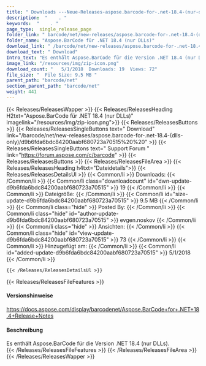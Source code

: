 ```yaml
---
title: " Downloads ---Neue-Releases-aspose.barcode-for-.net-18.4-(nur-dlls) . "
description:  "    . " 
keywords:  "    . " 
page_type:  single_release_page
folder_link: " barcode/net/new-releases/aspose.barcode-for-.net-18.4-(dlls-only)/"
folder_name: "Aspose.BarCode für .NET 18.4 (nur DLLs)"
download_link: " /barcode/net/new-releases/aspose.barcode-for-.net-18.4-(dlls-only)/d9b6fda6bdc84200aabf680723a70515"
download_text: " Download"
Intro_text: "Es enthält Aspose.BarCode für die Version .NET 18.4 (nur DLLs)."
image_link: "/resources/img/zip-icon.png"
download_count: "   5/1/2018  Downloads: 19  Views: 72"
file_size: "  File Size: 9.5 MB "
parent_path: "barcode/net"
section_parent_path: "barcode/net"
weight: 441
---
```


{{< Releases/ReleasesWapper >}}
  {{< Releases/ReleasesHeading H2txt="Aspose.BarCode für .NET 18.4 (nur DLLs)" imagelink="/resources/img/zip-icon.png">}}
  {{< Releases/ReleasesButtons >}}
    {{< Releases/ReleasesSingleButtons text=" Download" link="/barcode/net/new-releases/aspose.barcode-for-.net-18.4-(dlls-only)/d9b6fda6bdc84200aabf680723a70515%20%20" >}}
    {{< Releases/ReleasesSingleButtons text=" Support Forum " link="https://forum.aspose.com/c/barcode" >}}
  {{< Releases/ReleasesButtons >}}
  {{< Releases/ReleasesFileArea >}}
    {{< Releases/ReleasesHeading h4txt="Dateidetails">}}
    {{< Releases/ReleasesDetailsUl >}}
            {{< Common/li >}} Downloads: {{< /Common/li >}}
      {{< Common/li class="downloadcount" id="dwn-update-d9b6fda6bdc84200aabf680723a70515" >}} 19 {{< /Common/li >}}
      {{< Common/li >}} Dateigröße: {{< /Common/li >}}
      {{< Common/li id="size-update-d9b6fda6bdc84200aabf680723a70515" >}} 9.5 MB {{< /Common/li >}} 
      {{< Common/li  class="hide" >}} Posted By: {{< /Common/li >}} 
      {{< Common/li class="hide" id="author-update-d9b6fda6bdc84200aabf680723a70515" >}} evgen.noskov {{< /Common/li >}}
      {{< Common/li class="hide" >}} Ansichten: {{< /Common/li >}}
      {{< Common/li class="hide" id="view-update-d9b6fda6bdc84200aabf680723a70515" >}} 73 {{< /Common/li >}}
      {{< Common/li >}} Hinzugefügt am: {{< /Common/li >}}
      {{< Common/li id="added-update-d9b6fda6bdc84200aabf680723a70515" >}} 5/1/2018 {{< /Common/li >}} 

    {{< /Releases/ReleasesDetailsUl >}}

  {{< Releases/ReleasesFileFeatures >}}
      <h4>Versionshinweise</h4><div> <a href="https://docs.aspose.com/display/barcodenet/Aspose.BarCode+for+.NET+18.4+Release+Notes">https://docs.aspose.com/display/barcodenet/Aspose.BarCode+for+.NET+18.4+Release+Notes</a></div><h4> Beschreibung</h4><div class="HTMLDescription"> Es enthält Aspose.BarCode für die Version .NET 18.4 (nur DLLs).</div>
  {{< /Releases/ReleasesFileFeatures >}}
 {{< /Releases/ReleasesFileArea >}}
{{< /Releases/ReleasesWapper >}}



